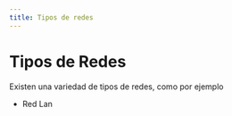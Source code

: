 ```yaml
---
title: Tipos de redes
---
```


# Tipos de Redes

Existen una variedad de tipos de redes, como por ejemplo

- Red Lan